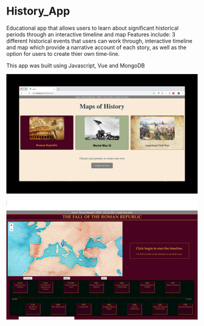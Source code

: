 # History_App
Educational app that allows users to learn about significant historical periods through an interactive timeline and map
Features include:
3 different historical events that users can work through,
interactive timeline and map which provide a narrative account of each story, as well as the option for users to create thier own time-line.


This app was built using Javascript, Vue and MongoDB


![](https://github.com/timmlaxton/History_App/blob/master/History%20App.png?raw=true)

![](https://github.com/timmlaxton/History_App/blob/master/Screenshot%202019-11-02%20at%2017.34.37.png?raw=true)

